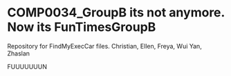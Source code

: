 # COMP0034_GroupB its not anymore. Now its FunTimesGroupB
Repository for FindMyExecCar files. Christian, Ellen, Freya, Wui Yan, Zhaslan

FUUUUUUUN
